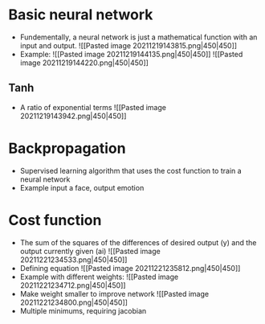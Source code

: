 
# Basic neural network
- Fundementally, a neural network is just a mathematical function with an input and output.
![[Pasted image 20211219143815.png|450|450]]
- Example:
![[Pasted image 20211219144135.png|450|450]]
![[Pasted image 20211219144220.png|450|450]]
## Tanh
- A ratio of exponential terms
![[Pasted image 20211219143942.png|450|450]]

# Backpropagation
- Supervised learning algorithm that uses the cost function to train a neural network
- Example input a face, output emotion

# Cost function
- The sum of the squares of the differences of desired output (y) and the output currently given (ai)
![[Pasted image 20211221234533.png|450|450]]
- Defining equation
![[Pasted image 20211221235812.png|450|450]]
- Example with different weights:
![[Pasted image 20211221234712.png|450|450]]
- Make weight smaller to improve network
![[Pasted image 20211221234800.png|450|450]]
- Multiple minimums, requiring jacobian